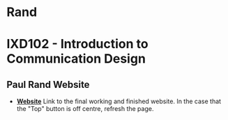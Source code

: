 # Rand

IXD102 - Introduction to Communication Design
========================================

Paul Rand Website
---------------------

- **[Website](https://cdn.rawgit.com/BenTurnerIxD/Rand/2b9e996c/index.html)** Link to the final working and finished website. In the case that the "Top" button is off centre, refresh the page. 
